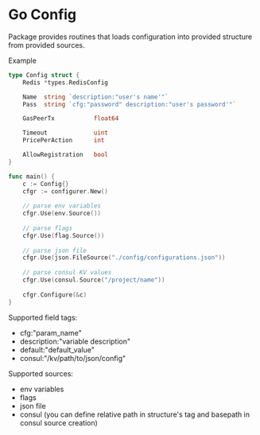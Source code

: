 # Go Config

Package provides routines that loads configuration into provided structure from provided sources.


Example

```go
type Config struct {
	Redis *types.RedisConfig

	Name  string `description:"user's name'"`
	Pass  string `cfg:"password" description:"user's password'"`

	GasPeerTx           float64

	Timeout             uint
	PricePerAction      int

	AllowRegistration   bool
}

func main() {
	c := Config{}
	cfgr := configurer.New()
	
	// parse env variables
	cfgr.Use(env.Source())
	
	// parse flags
	cfgr.Use(flag.Source())
	
	// parse json file
	cfgr.Use(json.FileSource("./config/configurations.json"))
	
	// parse consul KV values
	cfgr.Use(consul.Source("/project/name"))
	
	cfgr.Configure(&c)
}
```

Supported field tags:
- cfg:"param_name"
- description:"variable description"
- default:"default_value"
- consul:"/kv/path/to/json/config"

Supported sources:
- env variables
- flags
- json file
- consul (you can define relative path in structure's tag and basepath in consul source creation)
